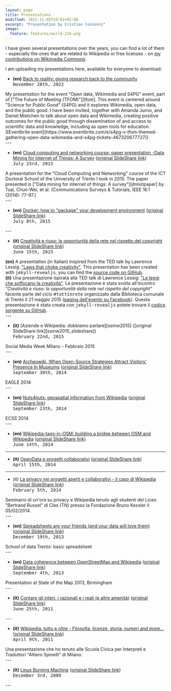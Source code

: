 ```yaml
---
layout: page
title: Presentations
modified: 2022-11-05T19:02+01:00
excerpt: "Presentation by Cristian Consonni"
image:
  feature: features/world-216.png
---
```

<script type="text/javascript"
  src="//cdnjs.cloudflare.com/ajax/libs/mathjax/2.7.1/MathJax.js?config=TeX-AMS-MML_HTMLorMML">
</script>
<script type="text/x-mathjax-config">
  MathJax.Hub.Config({
    tex2jax: {
      inlineMath: [ ['$','$'], ["\\(","\\)"] ],
      processEscapes: true
    }
  });
</script>

I have given several presentations over the years, you can find a lot of them - especially the ones that are related to Wikipedia or free licenses - on [my contributions on Wikimedia Commons][MyContribs].

I am uploading my presentations here, available for everyone to download:

* **(en)** [Back to reality: giving research back to the community][s4pg_tfom]
<br /><span style="font-family: monospace;">November 28th, 2022</span>
<a class="collapsible inactive" id='s4pg_tfom' href="#"></a>
<div class="collapsible" id='s4pg_tfom'>
My presentation for the event "Open data, Wikimedia and S4PG” event, part of ["The Future of Meeting (TFOM)"][tfom]. This event is centered around "Science for Public Good" (S4PG) and it explores Wikimedia, open data, and the public good. I have been invited, together with Amanda Jurno, and Daniel Mietchen to talk about open data and Wikimedia, creating positive outcomes for the public good through dissemination of and access to scientific data and knowledge, including as open tools for education.
([Eventbrite event](https://www.eventbrite.com/e/s4pg-x-tfom-themed-gathering-open-data-wikimedia-and-s4pg-tickets-467320677727))
</div>
---

* **(en)** [Cloud computing and networking course: paper presentation -Data Mining for Internet of Things: A Survey][dmiot] ([original SlideShare link][dmiot_slideshare])
<br /><span style="font-family: monospace;">July 23rd, 2015</span>
<a class="collapsible inactive" id='dmiot' href="#"></a>
<div class="collapsible" id='dmiot'>
A presentation for the "Cloud Computing and Networking" course of the ICT Doctoral School of the University of Trento I took in 2015. The paper presented is ["Data mining for internet of things: A survey"][dmiotpaper] by Tsai, Chun-Wei, et al. (Communications Surveys & Tutorials, IEEE 16.1 (2014): 77-97.)
</div>
---

* **(en)** [Docker: how to "package" your development environment][dockerdbcafe] ([original SlideShare link][dockerdbcafe_slideshare])
<br /><span style="font-family: monospace;">July 8th, 2015</span>
<a class="collapsible inactive" id='dockerdbcafe' href="#"></a>
<div class="collapsible" id='dockerdbcafe'>
</div>
---

* **(it)** [Creatività e riuso: le opportunità della rete nel rispetto del copyright][bibliotn-copyright] ([original SlideShare link][bibliotn-copyright_slideshare])
<br /><span style="font-family: monospace;">June 15th, 2015</span>
<a class="collapsible inactive" id='bibliotn-copyright' href="#"></a>
<div class="collapsible" id='bibliotn-copyright'>
<span style="font-weight: bold">(en)</span> A presentation (in Italian) inspired from the TED talk by Lawrence Lessig: <a href="http://www.ted.com/talks/larry_lessig_says_the_law_is_strangling_creativity">"Laws that choke creativity"</a>. This presentation has been created with <span style="font-family: monospace;">jekyll-revealjs</span>, you can find the <a href="https://github.com/CristianCantoro/creativita-e-riuso">source code on GitHub</a>.
<br />
<span style="font-weight: bold">(it)</span> Una presentazione ispirata alla TED talk di Lawrence Lessig: <a href="http://www.ted.com/talks/larry_lessig_says_the_law_is_strangling_creativity">"Le leggi che soffocano la creatività"</a>.
La presentazione è stata svolta all'incontro <span style="font-style: italic;">"Creatività e riuso: le opportunità della rete nel rispetto del copyright"</span> facente parte del ciclo <span style="font-family: monospace;">#tuttinrete</span> organizzato dalla Biblioteca comunale di Trento il 21 maggio 2015 (<a href="https://www.facebook.com/events/451491148362592/">pagina dell'evento su Facebook</a>). Questa presentazione è stata creata con <span style="font-family: monospace;">jekyll-revealjs</span> potete trovare il <a href="https://github.com/CristianCantoro/creativita-e-riuso">codice sorgente su GitHub</a>.
</div>
---

* **(it)** [Aziende e Wikipedia: dobbiamo parlare][ssmw2015] ([original SlideShare link][ssmw2015_slideshare])
<br /><span style="font-family: monospace;">February 22nd, 2015</span>
<a class="collapsible inactive" id='ssmw2015' href="#"></a>
<div class="collapsible" id='ssmw2015'>
Social Media Week Milano - Febbraio 2015
</div>
---

* **(en)** [Archeowiki, When Open-Source Strategies Attract Visitors' Presence In Museums][EAGLE2014] ([original SlideShare link][EAGLE2014_slideshare])
<br /><span style="font-family: monospace;">September 30th, 2014</span>
<a class="collapsible inactive" id='EAGLE2014' href="#"></a>
<div class="collapsible" id='EAGLE2014'>
EAGLE 2014
</div>
---

* **(en)** [Nuts4nuts: geospatial information from Wikipedia][nuts4nuts] ([original SlideShare link][nuts4nuts_slideshare])
<br /><span style="font-family: monospace;">September 23th, 2014</span>
<a class="collapsible inactive" id='nuts4nuts' href="#"></a>
<div class="collapsible" id='nuts4nuts'>
ECSS 2014
</div>
---

* **(en)** [Wikipedia-tags-in-OSM: building a bridge between OSM and Wikipedia][wikipedia-tags] ([original SlideShare link][wikipedia-tags_slideshare])
<br /><span style="font-family: monospace;">June 14th, 2014</span>
---

* **(it)** [OpenData e progetti collaborativi][opendataprogetti] ([original SlideShare link][opendataprogetti_slideshare])
<br /><span style="font-family: monospace;">April 15th, 2014</span>
---

* (it) [La privacy nei progetti aperti e collaborativi - il caso di Wikipedia][privacy-wikipedia] ([original SlideShare link][privacy-wikipedia_slideshare])
<br /><span style="font-family: monospace;">February 5th, 2014</span>
<a class="collapsible inactive" id='privacy-wikipedia' href="#"></a>
<div class="collapsible" id='privacy-wikipedia'>
Seminario di un'ora su privacy e Wikipedia tenuto agli studenti del Liceo "Bertrand Russel" di Cles (TN) presso la Fondazione Bruno Kessler il 05/02/2014.
</div>
---

* **(en)** [Spreadsheets are your friends (and your data will love them)][SKODAFBK2013] ([original SlideShare link][SKODAFBK2013_slideshare])
<br /><span style="font-family: monospace;">December 19th, 2013</span>
<a class="collapsible inactive" id='SKODAFBK2013' href="#"></a>
<div class="collapsible" id='SKODAFBK2013'>
School of data Trento: basic spreadsheet
</div>
---

* **(en)** [Data coherence between OpenStreetMap and Wikipedia][SotM2013] ([original SlideShare link][SotM2013_slideshare])
<br /><span style="font-family: monospace;">September 4th, 2013</span>
<a class="collapsible inactive" id='SotM2013' href="#"></a>
<div class="collapsible" id='SotM2013'>
Presentation at State of the Map 2013, Birmingham
</div>
---

* **(it)** [Contare gli interi, i razionali e i reali (e altre amenità)][contare] ([original SlideShare link][contare_slideshare])
<br /><span style="font-family: monospace;">June 25th, 2011</span>
<a class="collapsible inactive" id='contare' href="#"></a>
<div class="collapsible" id='contare'>
</div>
---

* **(it)** [Wikipedia: tutto e oltre - Filosofia, licenze, storia, numeri and more...][PSC] ([original SlideShare link][PSC_slideshare])
<br /><span style="font-family: monospace;">April 9th, 2011</span>
<a class="collapsible inactive" id='PSC' href="#"></a>
<div class="collapsible" id='PSC'>
Una presentazione che ho tenuto alle Scuola Civica per Interpreti e Traduttori "Altiero Spinelli" di Milano.
</div>
---

* **(it)** [Linux Burning Machine][LBM] ([original SlideShare link][LBM_slideshare])
<br /><span style="font-family: monospace;">December 3rd, 2009</span>
<a class="collapsible inactive" id='LBM' href="#"></a>
<div class="collapsible" id='LBM'>
</div>
---

[MyContribs]: https://commons.wikimedia.org/w/index.php?title=Special:Contributions&end=&namespace=6&start=&tagfilter=&target=CristianCantoro&offset=&limit=500
[LBM]: ./files/LinuxBurningMachine.pdf
[LBM_slideshare]: https://www.slideshare.net/CristianCantoro/linux-burning-machine
[PSC]: ./files/wpscuoleciviche.pdf
[PSC_slideshare]: https://www.slideshare.net/CristianCantoro/presentazione-wikipedia-scuole-civiche
[contare]: ./files/contare-gli-interi.pdf
[contare_slideshare]: https://www.slideshare.net/CristianCantoro/contare-gli-interi-i-razionali-e-i-reali-e-altre-amenit
[SotM2013]: ./files/data-coherence-OSM-Wikipedia-SotM2013.pdf
[SotM2013_slideshare]: https://www.slideshare.net/CristianCantoro/data-coherence-between-openstreetmap-and-wikipedia-presentation-state-of-the-map-2013-birmingham
[SKODAFBK2013]: ./files/skoda-fbk-2013.pdf
[SKODAFBK2013_slideshare]: https://www.slideshare.net/CristianCantoro/school-of-data-trento-basic-spreadsheet
[privacy-wikipedia]: ./files/privacy-progetti-open.pdf
[privacy-wikipedia_slideshare]: https://www.slideshare.net/CristianCantoro/privacy-e-wikipedia
[opendataprogetti]: ./files/opendata-progetti-collaborativi.pdf
[opendataprogetti_slideshare]: https://www.slideshare.net/CristianCantoro/open-data-progetti
[wikipedia-tags]: ./files/wikipedia-tags-in-osm-sotmeu2014.odp
[wikipedia-tags_slideshare]: https://www.slideshare.net/CristianCantoro/presentazione-consonni
[EAGLE2014]: ./files/archeowiki-eagle-2014.pdf
[EAGLE2014_slideshare]: https://www.slideshare.net/CristianCantoro/archeowiki-when-opensource-strategies-attract-visitors-presence-in-museums-eagle-2014-conference
[nuts4nuts]: ./files/nuts4nuts.pdf
[nuts4nuts_slideshare]: https://www.slideshare.net/CristianCantoro/nuts4nuts-geospatial-information-from-wikipedia-ecss-2014
[smmw2015]: ./files/aziende-wikipedia-smmw2015.pdf
[smmw2015_slideshare]: https://www.slideshare.net/CristianCantoro/sm-wmilan-consonniwikimedia
[bibliotn-copyright]: ./files/biliotn-tuttinrete-opportunita-rete-copyright.pdf
[bibliotn-copyright_slideshare]: https://www.slideshare.net/CristianCantoro/le-opportunit-della-rete-nel-rispetto-del-copyright
[dockerjug]: ./files/docker-jugtaa.pdf
[dockerjug_slideshare]: https://www.slideshare.net/CristianCantoro/introduzione-a-docker-parte-2-pratica-java-user-grouo-trentino-altoadides
[dockerdbcafe]: ./files/docker-dbcafe.pdf
[dockerdbcafe_slideshare]: https://www.slideshare.net/CristianCantoro/introdution-to-docker-theory-and-hands-on-dbcaf-dbtrento
[dmiot]: ./files/data-mining-iot.pdf
[dmiot_slideshare]: https://www.slideshare.net/CristianCantoro/cloud-computing-and-networking-course-paper-presentation-data-mining-for-internet-of-things-a-survey
[dmiotpaper]: https://ieeexplore.ieee.org/abstract/document/6674155
[s4pg_tfom]: ./files/back-to-reality-giving-research-back-to-the-community.pdf
[tfom]: https://thefutureofmeetings.wordpress.com/